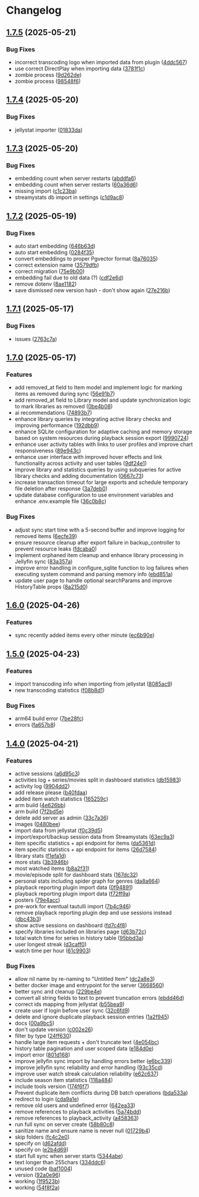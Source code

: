 # Changelog

## [1.7.5](https://github.com/fredrikburmester/streamystats/compare/v1.7.4...v1.7.5) (2025-05-21)


### Bug Fixes

* incorrect transcoding logo when imported data from plugin ([4ddc567](https://github.com/fredrikburmester/streamystats/commit/4ddc56757e84d338ce09b924248df74dfd32aa9d))
* use correct DirectPlay when importing data ([3781f1c](https://github.com/fredrikburmester/streamystats/commit/3781f1c2df76da3f889e17319d6750e4ea92a661))
* zombie process ([9d262de](https://github.com/fredrikburmester/streamystats/commit/9d262de7751a4774daeb3106b971a1a48ad4e8d7))
* zombie process ([98548f6](https://github.com/fredrikburmester/streamystats/commit/98548f63b13b42348ff21cba4beb66175cf4af94))

## [1.7.4](https://github.com/fredrikburmester/streamystats/compare/v1.7.3...v1.7.4) (2025-05-20)


### Bug Fixes

* jellystat importer ([01833da](https://github.com/fredrikburmester/streamystats/commit/01833dac65d5d334ee7397ac18eabe21973809e2))

## [1.7.3](https://github.com/fredrikburmester/streamystats/compare/v1.7.2...v1.7.3) (2025-05-20)


### Bug Fixes

* embedding count when server restarts ([abddfa6](https://github.com/fredrikburmester/streamystats/commit/abddfa63b14dcb687beabaab13cdcd017a52b6b5))
* embedding count when server restarts ([60a36d6](https://github.com/fredrikburmester/streamystats/commit/60a36d61377fdbc77043dee040eff9f6eddc45f2))
* missing import ([c1c23ba](https://github.com/fredrikburmester/streamystats/commit/c1c23baf3c2de4703166e5f9f556233857531aab))
* streamystats db import in settings ([c1d9ac8](https://github.com/fredrikburmester/streamystats/commit/c1d9ac84da5b4ea5f2fc61903d55e3d5ad404a86))

## [1.7.2](https://github.com/fredrikburmester/streamystats/compare/v1.7.1...v1.7.2) (2025-05-19)


### Bug Fixes

* auto start embedding ([646b63d](https://github.com/fredrikburmester/streamystats/commit/646b63de30f94b5e6d41954de170cc6c3a80e8fe))
* auto start embedding ([0284f35](https://github.com/fredrikburmester/streamystats/commit/0284f35e349f1490f4d77bc22339b6cbc29385aa))
* convert embeddings to proper Pgvector format ([8a76035](https://github.com/fredrikburmester/streamystats/commit/8a76035b7416f741380ee008d23b687c70bb42df))
* correct extension name ([3579dfb](https://github.com/fredrikburmester/streamystats/commit/3579dfb5cd200110b70903d05b93af0c1c10e476))
* correct migration ([75e9b00](https://github.com/fredrikburmester/streamystats/commit/75e9b001bf7a628d02683173b021c180e3091291))
* embedding fail due to old data (?) ([cdf2e6d](https://github.com/fredrikburmester/streamystats/commit/cdf2e6d9a6ee6d2eefcfe500b99626685a3805ef))
* remove dotenv ([8ae1182](https://github.com/fredrikburmester/streamystats/commit/8ae1182925146912eddefe7746d134860be043f3))
* save dismissed new version hash - don't show again ([27e216b](https://github.com/fredrikburmester/streamystats/commit/27e216bf112f752f0501bf62a767321dfff7b968))

## [1.7.1](https://github.com/fredrikburmester/streamystats/compare/v1.7.0...v1.7.1) (2025-05-17)


### Bug Fixes

* issues ([2763c7a](https://github.com/fredrikburmester/streamystats/commit/2763c7ab10525e3082e8172e9f73f0cf1c70cec7))

## [1.7.0](https://github.com/fredrikburmester/streamystats/compare/v1.6.0...v1.7.0) (2025-05-17)


### Features

* add removed_at field to Item model and implement logic for marking items as removed during sync ([56e91b7](https://github.com/fredrikburmester/streamystats/commit/56e91b76a125303ac1e757df8c88fc4efbb3e2ed))
* add removed_at field to Library model and update synchronization logic to mark libraries as removed ([0be4b08](https://github.com/fredrikburmester/streamystats/commit/0be4b08986092a410ee0cac0b20b9e58f7ccc5a4))
* ai recommendations ([74893b7](https://github.com/fredrikburmester/streamystats/commit/74893b703203eeb2215ff72e61f2ba519523991e))
* enhance library queries by integrating active library checks and improving performance ([192dbb9](https://github.com/fredrikburmester/streamystats/commit/192dbb9d86bb17aad3c8cd119ce786f92ee0b6d3))
* enhance SQLite configuration for adaptive caching and memory storage based on system resources during playback session export ([9990724](https://github.com/fredrikburmester/streamystats/commit/9990724647ed427396d47fc0ca828cd972f17ae3))
* enhance user activity tables with links to user profiles and improve chart responsiveness ([89e943c](https://github.com/fredrikburmester/streamystats/commit/89e943c6c24de52a5a453c3b8b94f413b7971323))
* enhance user interface with improved hover effects and link functionality across activity and user tables ([9df24e1](https://github.com/fredrikburmester/streamystats/commit/9df24e1271b96627ea399160e5a8b602a726b1a5))
* improve library and statistics queries by using subqueries for active library checks and adding documentation ([0667c73](https://github.com/fredrikburmester/streamystats/commit/0667c73907a26dc3f3a10bad8f63992106a4f7ea))
* increase transaction timeout for large exports and schedule temporary file deletion after response ([3a7deb0](https://github.com/fredrikburmester/streamystats/commit/3a7deb06ed3b07595526af1b3ea47169f4ef1abc))
* update database configuration to use environment variables and enhance .env.example file ([36c0b8c](https://github.com/fredrikburmester/streamystats/commit/36c0b8cc1ab3f578d56a64fadc85dd7ce459cfb5))


### Bug Fixes

* adjust sync start time with a 5-second buffer and improve logging for removed items ([6ecfe39](https://github.com/fredrikburmester/streamystats/commit/6ecfe393dfaa26485a0099d636010963cc60532b))
* ensure resource cleanup after export failure in backup_controller to prevent resource leaks ([fdcaba0](https://github.com/fredrikburmester/streamystats/commit/fdcaba09c34a1ac90f5d96738c59a8a0c20f3819))
* implement orphaned item cleanup and enhance library processing in Jellyfin sync ([83a357a](https://github.com/fredrikburmester/streamystats/commit/83a357a68fdcacf0946bff24b82686b6f2d3fb92))
* improve error handling in configure_sqlite function to log failures when executing system command and parsing memory info ([ebd851a](https://github.com/fredrikburmester/streamystats/commit/ebd851a1d9364b68fcc275f9df11982b9044a82c))
* update user page to handle optional searchParams and improve HistoryTable props ([8a215d0](https://github.com/fredrikburmester/streamystats/commit/8a215d08bf85fb5fb380c5906888d39572a6011c))

## [1.6.0](https://github.com/fredrikburmester/streamystats/compare/v1.5.0...v1.6.0) (2025-04-26)


### Features

* sync recently added items every other minute ([ec6b90e](https://github.com/fredrikburmester/streamystats/commit/ec6b90edcbdc0d32210dd0adbcd8dfdada4329a8))

## [1.5.0](https://github.com/fredrikburmester/streamystats/compare/v1.4.0...v1.5.0) (2025-04-23)


### Features

* import transcoding info when importing from jellystat ([8085ac9](https://github.com/fredrikburmester/streamystats/commit/8085ac913aee9a3a84fd98b7623e67530b46e8b6))
* new transcoding statistics ([f08b8d1](https://github.com/fredrikburmester/streamystats/commit/f08b8d1e9431a68a645f31013c49c0cfdb75fab2))


### Bug Fixes

* arm64 build error ([7be28fc](https://github.com/fredrikburmester/streamystats/commit/7be28fc542c7971a445d7caf1e154e6a5c54c437))
* errors ([fa657b8](https://github.com/fredrikburmester/streamystats/commit/fa657b85baccc266166d845e6a36f37c05ae8e4e))

## [1.4.0](https://github.com/fredrikburmester/streamystats/compare/v1.3.0...v1.4.0) (2025-04-21)


### Features

* active sessions ([a6d95c3](https://github.com/fredrikburmester/streamystats/commit/a6d95c3c328eea12b1ed33fdc9118cc843b449b0))
* activities log + series/movies split in dashboard statistics ([db15983](https://github.com/fredrikburmester/streamystats/commit/db15983476a14dfdfa51a74cdc83abdc55052cf8))
* activity log ([9904dd2](https://github.com/fredrikburmester/streamystats/commit/9904dd2f5dc303612cd3669b6e7a205f042f1a29))
* add release please ([b40fdaa](https://github.com/fredrikburmester/streamystats/commit/b40fdaad038c4cf296c15cd2f9815b5f87b01362))
* added item watch statistics ([165259c](https://github.com/fredrikburmester/streamystats/commit/165259c492e54984bf2fba566a01d636a4f4fbc5))
* arm build ([4e626bb](https://github.com/fredrikburmester/streamystats/commit/4e626bb1bb88d2d20f808dc9c70181e081a8ba5a))
* arm build ([7f2bd5e](https://github.com/fredrikburmester/streamystats/commit/7f2bd5ec8941078266acce564d6db9092d70ca44))
* delete add server as admin ([33c7a36](https://github.com/fredrikburmester/streamystats/commit/33c7a363991e788bdb49149723490b8300e5e9be))
* images ([0480bee](https://github.com/fredrikburmester/streamystats/commit/0480bee9dbf5a616c1ae4b7af33b337d046d35fb))
* import data from jellystat ([f0c39d5](https://github.com/fredrikburmester/streamystats/commit/f0c39d50707310216e11a293a5a1879ab9747a6e))
* import/export/backup session data from Streamystats ([63ec9a3](https://github.com/fredrikburmester/streamystats/commit/63ec9a37cb3d0e191da636f07e059b3be7847286))
* item specific statistics + api endpoint for items ([da5361d](https://github.com/fredrikburmester/streamystats/commit/da5361d8271f3fc708d6eb2d17f6ad82bfa7ec4a))
* item specific statistics + api endpoint for items ([26d7584](https://github.com/fredrikburmester/streamystats/commit/26d75842821f39c7f3019ff8a82840a12640769e))
* library stats ([f1efa1d](https://github.com/fredrikburmester/streamystats/commit/f1efa1da23e6296672d574228cb1339cb0424f26))
* more stats ([3b3946b](https://github.com/fredrikburmester/streamystats/commit/3b3946b2f8ab64d33cfef854c400cc06ad3fdd83))
* most watched items ([b8a2f31](https://github.com/fredrikburmester/streamystats/commit/b8a2f31a6f726dbf36ef03d508bd95f6d68ee7b6))
* movie/episode split for dashboard stats ([167dc32](https://github.com/fredrikburmester/streamystats/commit/167dc327c7773c59fe0d0cb91bc1186d37bbbae2))
* personal stats including spider graph for genres ([da8a664](https://github.com/fredrikburmester/streamystats/commit/da8a66411814d0e698f20ddf1db590d8a3d1b45c))
* playback reporting plugin import data ([0f94891](https://github.com/fredrikburmester/streamystats/commit/0f9489199ff2890e4296f522b289d82fef2d52ca))
* playback reporting plugin import data ([f72ff9a](https://github.com/fredrikburmester/streamystats/commit/f72ff9a201fc708af30dcbf71714df3f1303dd4a))
* posters ([79e4acc](https://github.com/fredrikburmester/streamystats/commit/79e4acc2ea19724403fa1ebbf698a79471f2e66a))
* pre-work for eventual tautulli import ([7b4c946](https://github.com/fredrikburmester/streamystats/commit/7b4c946f240d25c31714a4e36e44c5276960e0ea))
* remove playback reporting plugin dep and use sessions instead ([dbc43b3](https://github.com/fredrikburmester/streamystats/commit/dbc43b37dba680481eca578c703cb0470606b8f6))
* show active sessions on dashboard ([fd7c4f8](https://github.com/fredrikburmester/streamystats/commit/fd7c4f8ea5bbedc81d8654154c823173a198fddb))
* specify libraries included on libraries page ([d63b72c](https://github.com/fredrikburmester/streamystats/commit/d63b72cf9255b90e4f78098e1c46383441090019))
* total watch time for series in history table ([95bbd3a](https://github.com/fredrikburmester/streamystats/commit/95bbd3a1ca68f1e3f0a0c25692d40715b356eec3))
* user longest streak ([d3caff0](https://github.com/fredrikburmester/streamystats/commit/d3caff0de2ea1676eaa67e8be82c623097bb7f6d))
* watch time per hour ([61c9903](https://github.com/fredrikburmester/streamystats/commit/61c9903c2471ae2a7c6963090d8ec0ac051d7d96))


### Bug Fixes

* allow nil name by re-naming to "Untitled Item" ([dc2a8e3](https://github.com/fredrikburmester/streamystats/commit/dc2a8e3c0fa544acf10a227dc2e88cbc4f318c2f))
* better docker image and entrypoint for the server ([3668560](https://github.com/fredrikburmester/streamystats/commit/3668560cf83d8a97d6365f7ab701c152e07bf19b))
* better sync and cleanup ([229be4e](https://github.com/fredrikburmester/streamystats/commit/229be4e607975483baca238db197af0a25503306))
* convert all string fields to text to prevent truncation errors ([ebdd46d](https://github.com/fredrikburmester/streamystats/commit/ebdd46d0d675c86a3cbcf383599fd620eafcca9e))
* correct ids mapping from jellystat ([b55bea9](https://github.com/fredrikburmester/streamystats/commit/b55bea911dfe41cde40551d100804332bc3591b7))
* create user if login before user sync ([32c6fd9](https://github.com/fredrikburmester/streamystats/commit/32c6fd996dc839842dd571adc2d3a2d522c61994))
* delete and ignore duplicate playback session entries ([1a2f945](https://github.com/fredrikburmester/streamystats/commit/1a2f9451626e9f21175fa9804b54e17d2c6e86c1))
* docs ([00a9bc5](https://github.com/fredrikburmester/streamystats/commit/00a9bc5ec781dcf1ded779b5b32333430f541191))
* don't update version ([c002e26](https://github.com/fredrikburmester/streamystats/commit/c002e264d8fdc0a2faf743b1305f1704319d0125))
* filter by type ([24ff630](https://github.com/fredrikburmester/streamystats/commit/24ff6308a8ef04b36540fdd4890c79071dfe2f3f))
* handle large item requests + don't truncate text ([4e054bc](https://github.com/fredrikburmester/streamystats/commit/4e054bc1a1986905ec6c81635422fb77f4742793))
* history table pagination and user scoped data ([e184d0e](https://github.com/fredrikburmester/streamystats/commit/e184d0ed924c626fb36b0cd8e7f310fc9ba4ba30))
* import error ([801d168](https://github.com/fredrikburmester/streamystats/commit/801d168bd5829a4c0d778dfd3a36c32ad00d6fbb))
* improve jellyfin sync import by handling errors better ([e6bc339](https://github.com/fredrikburmester/streamystats/commit/e6bc3390762b600a96881f213d6b11cc0b836f85))
* improve jellyfin sync reliability and error handling ([93c35cd](https://github.com/fredrikburmester/streamystats/commit/93c35cd0e3e4cbf1eef9ffc3185c77f4eb6917ce))
* improve user watch streak calculation reliability ([e62c637](https://github.com/fredrikburmester/streamystats/commit/e62c6371e06f7e95126e25b0c4e1b0b23157fe32))
* include season item statistics ([118a484](https://github.com/fredrikburmester/streamystats/commit/118a48443084c0a8e903a97c5f30cac308256774))
* include tools version ([174f6f7](https://github.com/fredrikburmester/streamystats/commit/174f6f72d4090744b1f297aadf425fc4235e6308))
* Prevent duplicate item conflicts during DB batch operations ([bda533a](https://github.com/fredrikburmester/streamystats/commit/bda533a78d3129271153623dc63d5f836b3c64df))
* redirect to login ([cda9a1e](https://github.com/fredrikburmester/streamystats/commit/cda9a1e581744c9af691cdecbc66d9e762a2568c))
* remove old users and undefined error ([642ea33](https://github.com/fredrikburmester/streamystats/commit/642ea33877948b11815cf452fb7d5097230bc4ca))
* remove references to playback activities ([5a74bdd](https://github.com/fredrikburmester/streamystats/commit/5a74bdd9c1cc5245afac881e116ac2ff658635fc))
* remove references to playback_activity ([a458363](https://github.com/fredrikburmester/streamystats/commit/a4583633ab5d42167590bf6b31154f2794e17de2))
* run full sync on server create ([58b80c8](https://github.com/fredrikburmester/streamystats/commit/58b80c85753c53ad0a6636c13b3896cb3de0afc5))
* sanitize name and ensure name is never null ([01729b4](https://github.com/fredrikburmester/streamystats/commit/01729b44f1fe953aaa0ac37160dc2dd0c4d0047b))
* skip folders ([fc4c2e0](https://github.com/fredrikburmester/streamystats/commit/fc4c2e0e62d0095a889cddb8a331c8220ac0e15b))
* specify on ([d62afdd](https://github.com/fredrikburmester/streamystats/commit/d62afdd038bebb85ceb5fe41f0db458bf809840b))
* specify on ([e2b4d69](https://github.com/fredrikburmester/streamystats/commit/e2b4d696ffef47589c0a0f329a0409851da56e38))
* start full sync when server starts ([5344abe](https://github.com/fredrikburmester/streamystats/commit/5344abe8c2b993bd2dc9fe61c2ff307f5e335dd5))
* text longer than 255chars ([334ddc6](https://github.com/fredrikburmester/streamystats/commit/334ddc6db68e60ae3013af9a85466f3312ae4d95))
* unused code ([baf1004](https://github.com/fredrikburmester/streamystats/commit/baf100445e362ebc2b989941261617bdbda408f9))
* version ([92a0e96](https://github.com/fredrikburmester/streamystats/commit/92a0e9648368e3450203e9d0f5f873a4b9b6f1fe))
* working ([1f9523b](https://github.com/fredrikburmester/streamystats/commit/1f9523bf1048481c77cfef2e3ba95a0f8550b9a2))
* working ([54f8f2a](https://github.com/fredrikburmester/streamystats/commit/54f8f2a278bf8618604b3cd325883cfb46b37fd5))
